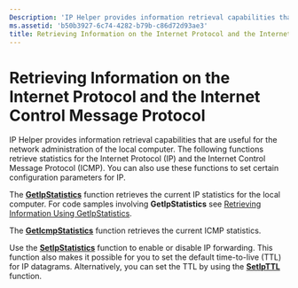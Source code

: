 ```yaml
---
Description: 'IP Helper provides information retrieval capabilities that are useful for the network administration of the local computer.'
ms.assetid: 'b50b3927-6c74-4282-b79b-c86d72d93ae3'
title: Retrieving Information on the Internet Protocol and the Internet Control Message Protocol
---
```


# Retrieving Information on the Internet Protocol and the Internet Control Message Protocol

IP Helper provides information retrieval capabilities that are useful for the network administration of the local computer. The following functions retrieve statistics for the Internet Protocol (IP) and the Internet Control Message Protocol (ICMP). You can also use these functions to set certain configuration parameters for IP.

The [**GetIpStatistics**](getipstatistics.md) function retrieves the current IP statistics for the local computer. For code samples involving **GetIpStatistics** see [Retrieving Information Using GetIpStatistics](retrieving-information-using-getipstatistics.md).

The [**GetIcmpStatistics**](geticmpstatistics.md) function retrieves the current ICMP statistics.

Use the [**SetIpStatistics**](setipstatistics.md) function to enable or disable IP forwarding. This function also makes it possible for you to set the default time-to-live (TTL) for IP datagrams. Alternatively, you can set the TTL by using the [**SetIpTTL**](setipttl.md) function.

 

 



